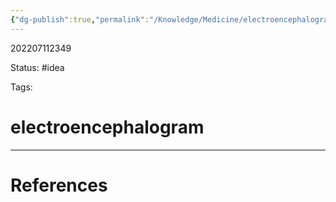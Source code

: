 ```yaml
---
{"dg-publish":true,"permalink":"/Knowledge/Medicine/electroencephalogram/"}
---
```



202207112349

Status: #idea

Tags:

# electroencephalogram








___
# References